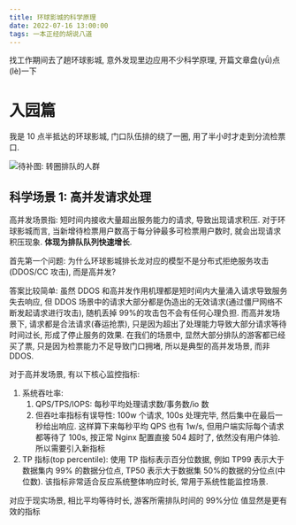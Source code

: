 ```yaml
---
title: 环球影城的科学原理
date: 2022-07-16 13:00:00
tags: 一本正经的胡说八道
---
```


找工作期间去了趟环球影城, 意外发现里边应用不少科学原理, 开篇文章盘(yǘ)点(lè)一下

# 入园篇

我是 10 点半抵达的环球影城, 门口队伍排的绕了一圈, 用了半小时才走到分流检票口.

![待补图: 转圈排队的人群]()

## 科学场景 1: 高并发请求处理

高并发场景指: 短时间内接收大量超出服务能力的请求, 导致出现请求积压. 对于环球影城而言, 当新增待检票用户数高于每分钟最多可检票用户数时, 就会出现请求积压现象. **体现为排队队列快速增长**.

首先第一个问题: 为什么环球影城排长龙对应的模型不是分布式拒绝服务攻击(DDOS/CC 攻击), 而是高并发?

答案比较简单: 虽然 DDOS 和高并发作用机理都是短时间内大量涌入请求导致服务失去响应, 但 DDOS 场景中的请求大部分都是伪造出的无效请求(通过僵尸网络不断发起请求进行攻击), 随机丢掉 99%的攻击包不会有任何心理负担. 而高并发场景下, 请求都是合法请求(春运抢票), 只是因为超出了处理能力导致大部分请求等待时间过长, 形成了停止服务的效果. 在我们的场景中, 显然大部分排队的游客都已经买了票, 只是因为检票能力不足导致门口拥堵, 所以是典型的高并发场景, 而非 DDOS.

对于高并发场景, 有以下核心监控指标:

1.  系统吞吐率:
    1.  QPS/TPS/IOPS: 每秒平均处理请求数/事务数/io 数
    2.  但吞吐率指标有误导性: 100w 个请求, 100s 处理完毕, 然后集中在最后一秒给出响应. 这样算下来每秒平均 QPS 也有 1w/s, 但用户端实际每个请求都等待了 100s, 按正常 Nginx 配置直接 504 超时了, 依然没有用户体验. 所以需要引入新指标
2.  TP 指标(top percentile): 使用 TP 指标表示百分位数据, 例如 TP99 表示大于数据集内 99% 的数据分位点, TP50 表示大于数据集 50%的数据的分位点(中位数). 该指标非常适合反应系统整体响应时长, 常用于系统性能监控场景.

对应于现实场景, 相比平均等待时长, 游客所需排队时间的 99%分位 值显然是更有效的指标
